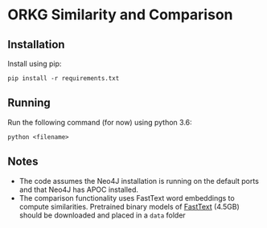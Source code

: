 # ORKG Similarity and Comparison

## Installation

Install using pip:

    pip install -r requirements.txt


## Running 
Run the following command (for now) using python 3.6:

    python <filename>
    

## Notes
* The code assumes the Neo4J installation is running on the default ports and that Neo4J has APOC installed.
* The comparison functionality uses FastText word embeddings to compute similarities. Pretrained binary models of [FastText](https://dl.fbaipublicfiles.com/fasttext/vectors-crawl/cc.en.300.bin.gz) (4.5GB) should be downloaded and placed in a `data` folder